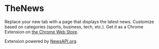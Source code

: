 TheNews
========
Replace your new tab with a page that displays the latest news. Customize based on categories (sports, business, tech, etc.). Get it as a Chrome Extension on [the Chrome Web Store](https://chrome.google.com/webstore/detail/frontpage/mecpnjldoigkgcbheogilceibaeiehnh).

Extension powered by [NewsAPI.org](https://newsapi.org/). 
